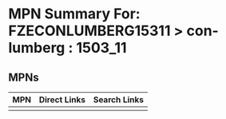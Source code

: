 



# MPN Summary For: FZECONLUMBERG15311 > con-lumberg : 1503_11

## MPNs
  

|MPN|Direct Links|Search Links|
| :--- | :--- | :--- |
||||
